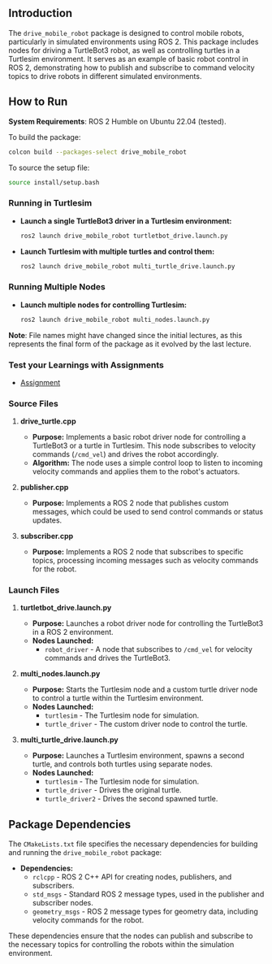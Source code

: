 ## Introduction

The `drive_mobile_robot` package is designed to control mobile robots, particularly in simulated environments using ROS 2. This package includes nodes for driving a TurtleBot3 robot, as well as controlling turtles in a Turtlesim environment. It serves as an example of basic robot control in ROS 2, demonstrating how to publish and subscribe to command velocity topics to drive robots in different simulated environments.

## How to Run

**System Requirements**: ROS 2 Humble on Ubuntu 22.04 (tested).

To build the package:

```sh
colcon build --packages-select drive_mobile_robot
```

To source the setup file:

```sh
source install/setup.bash
```

### Running in Turtlesim

- **Launch a single TurtleBot3 driver in a Turtlesim environment:**
  ```sh
  ros2 launch drive_mobile_robot turtletbot_drive.launch.py
  ```

- **Launch Turtlesim with multiple turtles and control them:**
  ```sh
  ros2 launch drive_mobile_robot multi_turtle_drive.launch.py
  ```

### Running Multiple Nodes

- **Launch multiple nodes for controlling Turtlesim:**
  ```sh
  ros2 launch drive_mobile_robot multi_nodes.launch.py
  ```

**Note**: File names might have changed since the initial lectures, as this represents the final form of the package as it evolved by the last lecture.

### Test your Learnings with Assignments
- [Assignment](https://github.com/Robotisim/robotics_software_engineer/tree/assignments/module_2_assignment)

### Source Files

1. **drive_turtle.cpp**
   - **Purpose:** Implements a basic robot driver node for controlling a TurtleBot3 or a turtle in Turtlesim. This node subscribes to velocity commands (`/cmd_vel`) and drives the robot accordingly.
   - **Algorithm:** The node uses a simple control loop to listen to incoming velocity commands and applies them to the robot's actuators.

2. **publisher.cpp**
   - **Purpose:** Implements a ROS 2 node that publishes custom messages, which could be used to send control commands or status updates.

3. **subscriber.cpp**
   - **Purpose:** Implements a ROS 2 node that subscribes to specific topics, processing incoming messages such as velocity commands for the robot.

### Launch Files

1. **turtletbot_drive.launch.py**
   - **Purpose:** Launches a robot driver node for controlling the TurtleBot3 in a ROS 2 environment.
   - **Nodes Launched:**
     - `robot_driver` - A node that subscribes to `/cmd_vel` for velocity commands and drives the TurtleBot3.

2. **multi_nodes.launch.py**
   - **Purpose:** Starts the Turtlesim node and a custom turtle driver node to control a turtle within the Turtlesim environment.
   - **Nodes Launched:**
     - `turtlesim` - The Turtlesim node for simulation.
     - `turtle_driver` - The custom driver node to control the turtle.

3. **multi_turtle_drive.launch.py**
   - **Purpose:** Launches a Turtlesim environment, spawns a second turtle, and controls both turtles using separate nodes.
   - **Nodes Launched:**
     - `turtlesim` - The Turtlesim node for simulation.
     - `turtle_driver` - Drives the original turtle.
     - `turtle_driver2` - Drives the second spawned turtle.

## Package Dependencies

The `CMakeLists.txt` file specifies the necessary dependencies for building and running the `drive_mobile_robot` package:

- **Dependencies:**
  - `rclcpp` - ROS 2 C++ API for creating nodes, publishers, and subscribers.
  - `std_msgs` - Standard ROS 2 message types, used in the publisher and subscriber nodes.
  - `geometry_msgs` - ROS 2 message types for geometry data, including velocity commands for the robot.

These dependencies ensure that the nodes can publish and subscribe to the necessary topics for controlling the robots within the simulation environment.


